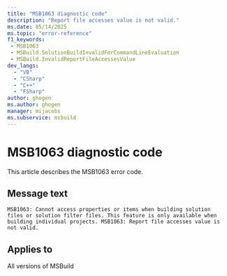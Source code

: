 ```yaml
---
title: "MSB1063 diagnostic code"
description: "Report file accesses value is not valid."
ms.date: 05/14/2025
ms.topic: "error-reference"
f1_keywords:
 - MSB1063
 - MSBuild.SolutionBuildInvalidForCommandLineEvaluation
 - MSBuild.InvalidReportFileAccessesValue
dev_langs:
  - "VB"
  - "CSharp"
  - "C++"
  - "FSharp"
author: ghogen
ms.author: ghogen
manager: mijacobs
ms.subservice: msbuild
---
```


# MSB1063 diagnostic code

<!-- :::ErrorDefinitionDescription::: -->
<!-- :::editable-content name="introDescription"::: -->
This article describes the MSB1063 error code.
<!-- :::editable-content-end::: -->

## Message text

`MSB1063: Cannot access properties or items when building solution files or solution filter files. This feature is only available when building individual projects.
MSB1063: Report file accesses value is not valid.`

<!-- :::editable-content name="postOutputDescription"::: -->
<!--
{StrBegin="MSBUILD : error MSB1063: "}UE: This happens if the user passes in a solution file when trying to access individual properties or items. The user must pass in a project file.
      LOCALIZATION: The prefix "MSBUILD : error MSBxxxx:" should not be localized.

{StrBegin="MSBUILD : error MSB1063: "}
      UE: This message does not need in-line parameters because the exception takes care of displaying the invalid arg.
      This error is shown when a user specifies a value that is not equivalent to Boolean.TrueString or Boolean.FalseString.
      LOCALIZATION: The prefix "MSBUILD : error MSBxxxx:" should not be localized.
-->
<!-- :::editable-content-end::: -->
<!-- :::ErrorDefinitionDescription-end::: -->

## Applies to

All versions of MSBuild
